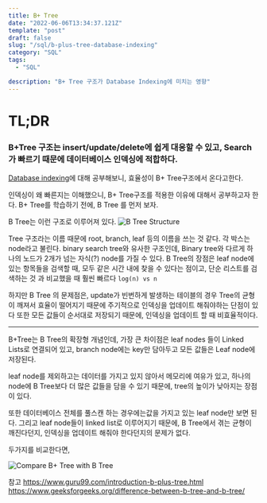 ```yaml
---
title: B+ Tree
date: "2022-06-06T13:34:37.121Z"
template: "post"
draft: false
slug: "/sql/b-plus-tree-database-indexing"
category: "SQL"
tags:
  - "SQL"

description: "B+ Tree 구조가 Database Indexing에 미치는 영향"
---
```


# TL;DR

### B+Tree 구조는 insert/update/delete에 쉽게 대응할 수 있고, Search가 빠르기 때문에 데이터베이스 인덱싱에 적합하다.

[Database indexing](https://jasonkang14.github.io/sql/database-indexing)에 대해 공부해보니, 효율성이 B+ Tree구조에서 온다고한다.

인덱싱이 왜 빠른지는 이해했으니, B+ Tree구조를 적용한 이유에 대해서 공부하고자 한다. B+ Tree를 학습하기 전에, B Tree 를 먼저 보자.

B Tree는 이런 구조로 이루어져 있다.
![B Tree Structure](https://i.imgur.com/zGU03Yj.png)

Tree 구조라는 이름 때문에 root, branch, leaf 등의 이름을 쓰는 것 같다. 각 박스는 node라고 불린다. binary search tree와 유사한 구조인데, Binary tree와 다르게 하나의 노드가 2개가 넘는 자식(?) node를 가질 수 있다. B Tree의 장점은 leaf node에 있는 항목들을 검색할 때, 모두 같은 시간 내에 찾을 수 있다는 점이고, 단순 리스트를 검색하는 것 과 비교했을 때 훨씬 빠르다 `log(n) vs n`

하지만 B Tree 의 문제점은, update가 빈번하게 발생하는 테이블의 경우 Tree의 균형이 깨져서 효율이 떨어지기 때문에 주기적으로 인덱싱을 업데이트 해줘야하는 단점이 있다 또한 모든 값들이 순서대로 저장되기 때문에, 인덱싱을 업데이트 할 때 비효율적이다.

---

B+Tree는 B Tree의 확장형 개념인데, 가장 큰 차이점은 leaf nodes 들이 Linked Lists로 연결되어 있고, branch node에는 key만 담아두고 모든 값들은 Leaf node에 저장된다.

leaf node를 제외하고는 데이터를 가지고 있지 않아서 메모리에 여유가 있고, 하나의 node에 B Tree보다 더 많은 값들을 담을 수 있기 때문에, tree의 높이가 낮아지는 장점이 있다.

또한 데이터베이스 전체를 풀스캔 하는 경우에는값을 가지고 있는 leaf node만 보면 된다. 그리고 leaf node들이 linked list로 이루어지기 때문에, B Tree에서 겪는 균형이 깨진다던지, 인덱싱을 업데이트 해줘야 한다던지의 문제가 없다.

두가지를 비교한다면,

![Compare B+ Tree with B Tree](https://i.imgur.com/Mh6KdDb.png)

참고
https://www.guru99.com/introduction-b-plus-tree.html
https://www.geeksforgeeks.org/difference-between-b-tree-and-b-tree/
